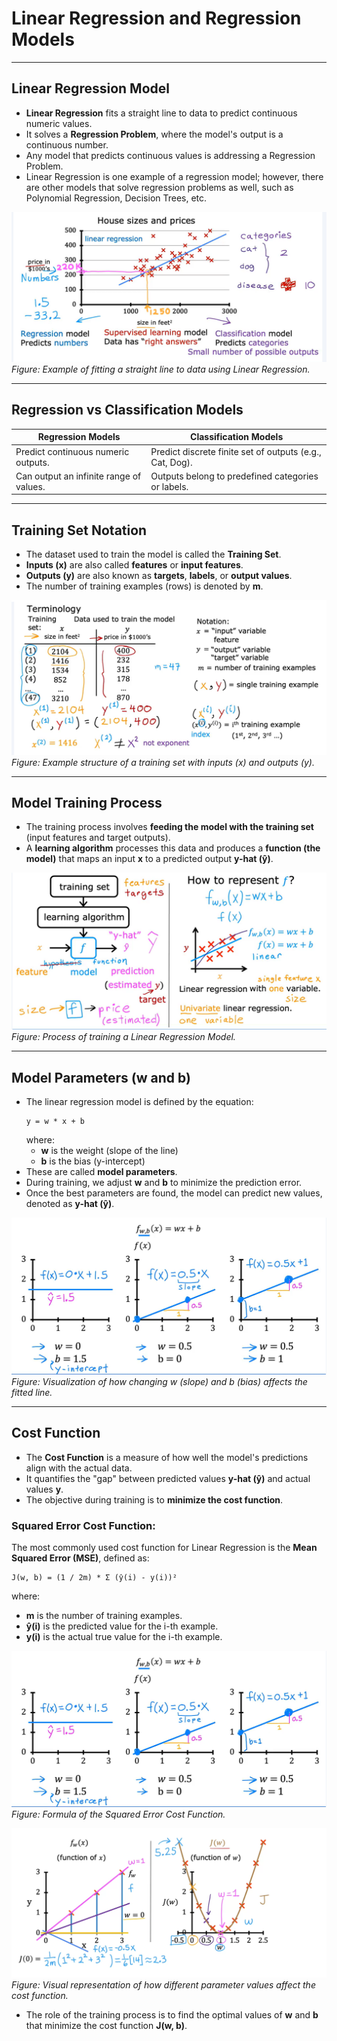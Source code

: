 # Linear Regression and Regression Models

---

## Linear Regression Model
- **Linear Regression** fits a straight line to data to predict continuous numeric values.
- It solves a **Regression Problem**, where the model's output is a continuous number.
- Any model that predicts continuous values is addressing a Regression Problem.
- Linear Regression is one example of a regression model; however, there are other models that solve regression problems as well, such as Polynomial Regression, Decision Trees, etc.

![Linear Regression Model Graph](/Images/LinearRegressionModelGraph.png)
*Figure: Example of fitting a straight line to data using Linear Regression.*

---

## Regression vs Classification Models
| Regression Models                                   | Classification Models                             |
|-----------------------------------------------------|---------------------------------------------------|
| Predict continuous numeric outputs.                 | Predict discrete finite set of outputs (e.g., Cat, Dog). |
| Can output an infinite range of values.             | Outputs belong to predefined categories or labels. |

---

## Training Set Notation
- The dataset used to train the model is called the **Training Set**.
- **Inputs (x)** are also called **features** or **input features**.
- **Outputs (y)** are also known as **targets**, **labels**, or **output values**.
- The number of training examples (rows) is denoted by **m**.

![Training Set Example](/Images/TrainingSet.png)
*Figure: Example structure of a training set with inputs (x) and outputs (y).*

---

## Model Training Process
- The training process involves **feeding the model with the training set** (input features and target outputs).
- A **learning algorithm** processes this data and produces a **function (the model)** that maps an input **x** to a predicted output **y-hat (ŷ)**.

![Training Linear Regression Process](/Images/LinearRegressionTraining.png)
*Figure: Process of training a Linear Regression Model.*

---

## Model Parameters (w and b)
- The linear regression model is defined by the equation:  
  ```
  y = w * x + b
  ```
  where:
  - **w** is the weight (slope of the line)
  - **b** is the bias (y-intercept)
- These are called **model parameters**.
- During training, we adjust **w** and **b** to minimize the prediction error.
- Once the best parameters are found, the model can predict new values, denoted as **y-hat (ŷ)**.

![Model Parameters](/Images/ModelParameters.png)
*Figure: Visualization of how changing w (slope) and b (bias) affects the fitted line.*

---

## Cost Function
- The **Cost Function** is a measure of how well the model's predictions align with the actual data.
- It quantifies the "gap" between predicted values **y-hat (ŷ)** and actual values **y**.
- The objective during training is to **minimize the cost function**.

### Squared Error Cost Function:
The most commonly used cost function for Linear Regression is the **Mean Squared Error (MSE)**, defined as:
```
J(w, b) = (1 / 2m) * Σ (ŷ(i) - y(i))²
```
where:
- **m** is the number of training examples.
- **ŷ(i)** is the predicted value for the i-th example.
- **y(i)** is the actual true value for the i-th example.

![Squared Error Cost Function](/Images/ModelParameters.png)
*Figure: Formula of the Squared Error Cost Function.*

![Cost Function Example Plot](/Images/CostFunctionExamplePlot.png)
*Figure: Visual representation of how different parameter values affect the cost function.*

- The role of the training process is to find the optimal values of **w** and **b** that minimize the cost function **J(w, b)**.
